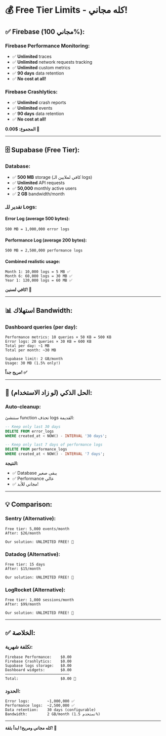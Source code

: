 # 💰 Free Tier Limits - كله مجاني!

## ✅ **Firebase (مجاني 100%):**

### **Firebase Performance Monitoring:**
- ✅ **Unlimited** traces
- ✅ **Unlimited** network requests tracking
- ✅ **Unlimited** custom metrics
- ✅ **90 days** data retention
- ✅ **No cost at all!**

### **Firebase Crashlytics:**
- ✅ **Unlimited** crash reports
- ✅ **Unlimited** events
- ✅ **90 days** data retention
- ✅ **No cost at all!**

**المجموع: $0.00 🎉**

---

## 🗄️ **Supabase (Free Tier):**

### **Database:**
- ✅ **500 MB** storage (كافي لملايين الـ logs)
- ✅ **Unlimited** API requests
- ✅ **50,000** monthly active users
- ✅ **2 GB** bandwidth/month

### **تقدير للـ Logs:**

#### **Error Log (average 500 bytes):**
```
500 MB = 1,000,000 error logs
```

#### **Performance Log (average 200 bytes):**
```
500 MB = 2,500,000 performance logs
```

#### **Combined realistic usage:**
```
Month 1: 10,000 logs = 5 MB ✅
Month 6: 60,000 logs = 30 MB ✅
Year 1: 120,000 logs = 60 MB ✅
```

**كافي لسنين! 🎉**

---

## 📊 **استهلاك Bandwidth:**

### **Dashboard queries (per day):**
```
Performance metrics: 10 queries × 50 KB = 500 KB
Error logs: 20 queries × 30 KB = 600 KB
Total per day: ~1 MB
Total per month: ~30 MB

Supabase limit: 2 GB/month
Usage: 30 MB (1.5% only!)
```

**مريح جداً! ✅**

---

## 🎯 **الحل الذكي (لو زاد الاستخدام):**

### **Auto-cleanup:**
سننشئ function تحذف logs القديمة:

```sql
-- Keep only last 30 days
DELETE FROM error_logs 
WHERE created_at < NOW() - INTERVAL '30 days';

-- Keep only last 7 days of performance logs
DELETE FROM performance_logs 
WHERE created_at < NOW() - INTERVAL '7 days';
```

**النتيجة:**
- ✅ Database يبقى صغير
- ✅ Performance عالي
- ✅ مجاني للأبد!

---

## 💡 **Comparison:**

### **Sentry (Alternative):**
```
Free tier: 5,000 events/month
After: $26/month

Our solution: UNLIMITED FREE! 🎉
```

### **Datadog (Alternative):**
```
Free tier: 15 days
After: $15/month

Our solution: UNLIMITED FREE! 🎉
```

### **LogRocket (Alternative):**
```
Free tier: 1,000 sessions/month
After: $99/month

Our solution: UNLIMITED FREE! 🎉
```

---

## ✅ **الخلاصة:**

### **تكلفة شهرية:**
```
Firebase Performance:    $0.00
Firebase Crashlytics:    $0.00
Supabase logs storage:   $0.00
Dashboard widgets:       $0.00
─────────────────────────────
Total:                   $0.00 🎉
```

### **الحدود:**
```
Error logs:        ~1,000,000 ✅
Performance logs:  ~2,500,000 ✅
Data retention:    30 days (configurable)
Bandwidth:         2 GB/month (نستخدم 1.5%)
```

---

**كله مجاني ومريح! ابدأ بثقة! 🚀**
